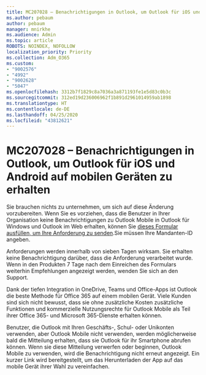 ```yaml
---
title: MC207028 – Benachrichtigungen in Outlook, um Outlook für iOS und Android auf mobilen Geräten zu erhalten
ms.author: pebaum
author: pebaum
manager: mnirkhe
ms.audience: Admin
ms.topic: article
ROBOTS: NOINDEX, NOFOLLOW
localization_priority: Priority
ms.collection: Adm_O365
ms.custom:
- "9002576"
- "4992"
- "9002628"
- "5047"
ms.openlocfilehash: 3312b7f1829c8a7036a3a871193fe1e5d83c0b3c
ms.sourcegitcommit: 312ed19d236006962f1b891d2961014959ab1898
ms.translationtype: HT
ms.contentlocale: de-DE
ms.lasthandoff: 04/25/2020
ms.locfileid: "43812621"
---
```

# <a name="mc207028---notifications-in-outlook-to-obtain-outlook-for-ios-and-android-on-mobile-devices"></a>MC207028 – Benachrichtigungen in Outlook, um Outlook für iOS und Android auf mobilen Geräten zu erhalten

Sie brauchen nichts zu unternehmen, um sich auf diese Änderung vorzubereiten. Wenn Sie es vorziehen, dass die Benutzer in Ihrer Organisation keine Benachrichtigungen zu Outlook Mobile in Outlook für Windows und Outlook im Web erhalten, können Sie [dieses Formular ausfüllen, um Ihre Anforderung zu senden](https://aka.ms/MC207028).Sie müssen Ihre Mandanten-ID angeben. 

Anforderungen werden innerhalb von sieben Tagen wirksam. Sie erhalten keine Benachrichtigung darüber, dass die Anforderung verarbeitet wurde. Wenn in den Produkten 7 Tage nach dem Einreichen des Formulars weiterhin Empfehlungen angezeigt werden, wenden Sie sich an den Support.

Dank der tiefen Integration in OneDrive, Teams und Office-Apps ist Outlook die beste Methode für Office 365 auf einem mobilen Gerät. Viele Kunden sind sich nicht bewusst, dass sie ohne zusätzliche Kosten zusätzliche Funktionen und kommerzielle Nutzungsrechte für Outlook Mobile als Teil ihrer Office 365- und Microsoft 365-Dienste erhalten können.

Benutzer, die Outlook mit Ihren Geschäfts-, Schul- oder Unikonten verwenden, aber Outlook Mobile nicht verwenden, werden möglicherweise bald die Mitteilung erhalten, dass sie Outlook für ihr Smartphone abrufen können. Wenn sie diese Mitteilung verwerfen oder beginnen, Outlook Mobile zu verwenden, wird die Benachrichtigung nicht erneut angezeigt. Ein kurzer Link wird bereitgestellt, um das Herunterladen der App auf das mobile Gerät ihrer Wahl zu vereinfachen.
